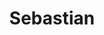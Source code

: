 ---
title:  "Sebastian"
metadate: "hide"
categories: [ Premium, UI, Graphics ]
image: "/assets/images/story4.jpg"
visit: "https://crmrkt.com/jVMvBb"
---